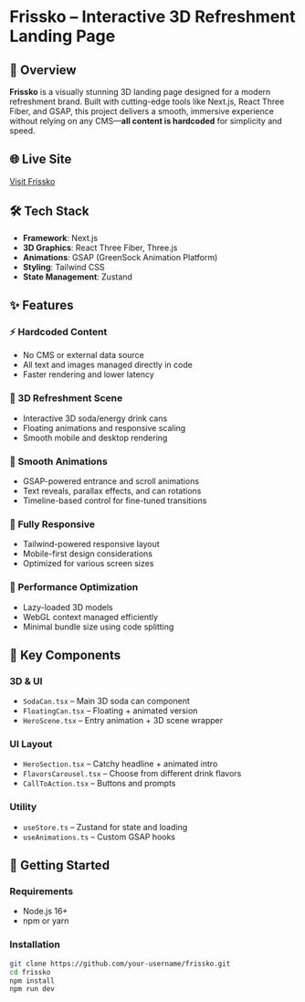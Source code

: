 # Frissko – Interactive 3D Refreshment Landing Page

## 🌟 Overview

**Frissko** is a visually stunning 3D landing page designed for a modern refreshment brand. Built with cutting-edge tools like Next.js, React Three Fiber, and GSAP, this project delivers a smooth, immersive experience without relying on any CMS—**all content is hardcoded** for simplicity and speed.

## 🌐 Live Site

[Visit Frissko](https://frissko.vercel.app)

## 🛠 Tech Stack

- **Framework**: Next.js
- **3D Graphics**: React Three Fiber, Three.js
- **Animations**: GSAP (GreenSock Animation Platform)
- **Styling**: Tailwind CSS
- **State Management**: Zustand

## ✨ Features

### ⚡ Hardcoded Content
- No CMS or external data source
- All text and images managed directly in code
- Faster rendering and lower latency

### 🧃 3D Refreshment Scene
- Interactive 3D soda/energy drink cans
- Floating animations and responsive scaling
- Smooth mobile and desktop rendering

### 🎥 Smooth Animations
- GSAP-powered entrance and scroll animations
- Text reveals, parallax effects, and can rotations
- Timeline-based control for fine-tuned transitions

### 📱 Fully Responsive
- Tailwind-powered responsive layout
- Mobile-first design considerations
- Optimized for various screen sizes

### 🚀 Performance Optimization
- Lazy-loaded 3D models
- WebGL context managed efficiently
- Minimal bundle size using code splitting

## 🔧 Key Components

### 3D & UI
- `SodaCan.tsx` – Main 3D soda can component
- `FloatingCan.tsx` – Floating + animated version
- `HeroScene.tsx` – Entry animation + 3D scene wrapper

### UI Layout
- `HeroSection.tsx` – Catchy headline + animated intro
- `FlavorsCarousel.tsx` – Choose from different drink flavors
- `CallToAction.tsx` – Buttons and prompts

### Utility
- `useStore.ts` – Zustand for state and loading
- `useAnimations.ts` – Custom GSAP hooks

## 🧪 Getting Started

### Requirements
- Node.js 16+
- npm or yarn

### Installation
```bash
git clone https://github.com/your-username/frissko.git
cd frissko
npm install
npm run dev

